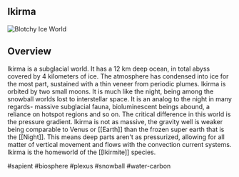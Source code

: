 
## Ikirma

![Blotchy Ice World](/Stellar_Abyss_Setting_Bible/Photo_Directory/Ikirmite.jpg "Blotchy Ice World")

## Overview

Ikirma is a subglacial world.  It has a 12 km deep ocean, in total abyss covered by 4 kilometers of ice.  The atmosphere has condensed into ice for the most part, sustained with a thin veneer from periodic plumes.  Ikirma is orbited by two small moons.  It is much like the night, being among the snowball worlds lost to interstellar space.  It is an analog to the night in many regards- massive subglacial fauna, bioluminescent beings abound, a reliance on hotspot regions and so on.  The critical difference in this world is the pressure gradient.  Ikirma is not as massive, the gravity well is weaker being comparable to Venus or [[Earth]] than the frozen super earth that is the [[Night]].  This means deep parts aren't as pressurized, allowing for all matter of vertical movement and flows with the convection current systems.  Ikirma is the homeworld of the [[Ikirmite]] species.

#sapient 
#biosphere 
#plexus 
#snowball
#water-carbon 